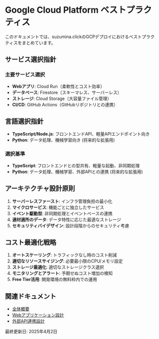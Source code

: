 # Google Cloud Platform ベストプラクティス

このドキュメントでは、suzumina.clickのGCPデプロイにおけるベストプラクティスをまとめています。

## サービス選択指針

### 主要サービス選択

- **Webアプリ**: Cloud Run（柔軟性とコスト効率）
- **データベース**: Firestore（スキーマレス、サーバーレス）
- **ストレージ**: Cloud Storage（大容量ファイル管理）
- **CI/CD**: GitHub Actions（GitHubリポジトリとの連携）

## 言語選択指針

- **TypeScript/Node.js**: フロントエンドAPI、軽量APIエンドポイント向き
- **Python**: データ処理、機械学習向き (将来的な拡張用)

### 選択基準

- **TypeScript**: フロントエンドとの型共有、軽量な起動、非同期処理
- **Python**: データ処理、機械学習、外部APIとの連携 (将来的な拡張用)

## アーキテクチャ設計原則

1. **サーバーレスファースト**: インフラ管理負担の最小化
2. **マイクロサービス**: 機能ごとに独立したサービス
3. **イベント駆動型**: 非同期処理とイベントベースの連携
4. **適材適所のデータ**: データ特性に応じた最適なストレージ
5. **セキュリティバイデザイン**: 設計段階からのセキュリティ考慮

## コスト最適化戦略

1. **オートスケーリング**: トラフィックなし時のコスト削減
2. **適切なリソースサイジング**: 必要最小限のCPU/メモリ設定
3. **ストレージ最適化**: 適切なストレージクラス選択
4. **モニタリングとアラート**: 予期せぬコスト増加の検知
5. **Free Tier活用**: 開発環境の無料枠内での運用

## 関連ドキュメント

- [全体概要](GCP_OVERVIEW.md)
- [Webアプリケーション設計](GCP_WEB_APP.md)
- [外部API連携設計](GCP_EXTERNAL_APIS.md)

最終更新日: 2025年4月2日
